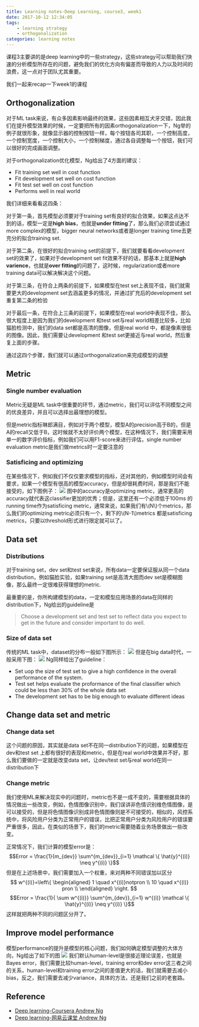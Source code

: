 ```yaml
---
title: Learning notes-Deep Learning, course3, week1
date: 2017-10-12 12:34:05
tags: 
	- learning strategy
	- orthogonalization
categories: learning notes
---
```

课程3主要讲的是deep learning中的一些strategy，这些strategy可以帮助我们快速的分析模型所存在的问题，避免我们的优化方向有偏差而导致的人力以及时间的浪费，这一点对于团队尤其重要。

我们一起来recap一下week1的课程
<!--more-->
## Orthogonalization
对于ML task来说，有众多因素影响最终的效果，这些因素相互犬牙交错，因此我们在提升模型效果的时候，一定要把所有的因素orthogonalization一下，Ng举的例子就很形象，就像显示器的控制按钮一样，每个按钮各司其职，一个控制高度，一个控制宽度，一个控制大小，一个控制梯度，通过各自调整每一个按钮，我们可以很好的完成画面调整。

对于orthogonalization优化模型，Ng给出了4方面的建议：
* Fit training set well in cost function
* Fit development set well on cost function
* Fit test set well on cost function
* Performs well in real world

我们详细来看看这四条：

对于第一条，首先模型必须要对于training set有良好的拟合效果，如果这点达不到的话，模型一定是**high bias**，也就是**under fitting**了，那么我们必须尝试通过more complex的模型，bigger neural networks或者是longer training time去更充分的拟合training set.

对于第二条，在很好的拟合training set的前提下，我们就要看看development set的效果了，如果对于development set fit效果不好的话，那基本上就是**high varience**，也就是**over fitting**的问题了，这时候，regularization或者more training data可以解决解决这个问题。

对于第三条，在符合上两条的前提下，如果模型在test set上表现不佳，我们就需要更大的development set去涵盖更多的情况，并通过扩充后的development set重复第二条的检验

对于最后一条，在符合上三条的前提下，如果模型在real world中表现不佳，那么很大程度上是因为我们的development 和test set与real world相差比较多，比如猫脸检测中，我们的data set都是高清的图像，但是real world 中，都是像素很低的图像。因此，我们需要让development 和test set更接近与real world，然后重复上面的步骤。

通过这四个步骤，我们就可以通过orthogonalization来完成模型的调整

## Metric
### Single number evaluation
Metric无疑是ML task中很重要的环节，通过metric，我们可以评估不同模型之间的优良差异，并且可以选择出最理想的模型。

但是metric指标琳郎满目，例如对于两个模型，模型A的precision高于B的，但是A的recall又低于B，这时候就不太好评价两个模型，在这种情况下，我们需要采用单一的数字评价指标，例如我们可以用F1-score来进行评估，single number evaluation metric是我们做metrics时一定要注意的
### Satisficing   and optimizing
在某些情况下，例如我们不仅仅要求模型的指标，还对其他的，例如模型时间会有要求，如果一个模型有很高的模型accuracy，但是却很耗费时间，那是我们不能接受的，如下图例子：
![](http://otmy7guvn.bkt.clouddn.com/blog/9/9-1.png) 
图中的accuracy是optimizing metric，通常更高的accuracy就代表这classifier更加的优秀；但是，这里还有一个必须低于100ms 的running time作为satisficing metric，通常来说，如果我们有\\(N\\)个metrics，那么我们的optimizing metric必须只有一个，剩下的\\(N-1\\)metrics 都是satisficing metrics，只要以threshold形式进行限定就可以了。
## Data set
### Distributions
对于training set，dev set和test set来说，所有data一定要保证服从同一个data distribution，例如猫脸实验，如果training set是高清大图而dev set是模糊图像，那么最终一定很难获得理想的metric.

最重要的是，你所构建模型的data，一定和模型应用场景的data在同样的distribution下，Ng给出的guideline是
> Choose a development set and test set to reflect data you expect to get in  the future and consider important to do well.
### Size of data set
传统的ML task中，dataset的分布一般如下图所示：
![](http://otmy7guvn.bkt.clouddn.com/blog/9/9-2.png) 
但是在big data时代，一般采用下图：
![](http://otmy7guvn.bkt.clouddn.com/blog/9/9-3.png) 
Ng同样给出了guideline：
* Set uop the size of test set to give a high confidence in the overall performance of the system.
* Test set helps evaluate the proformance of the final classifier which could be less than 30% of the whole data set
* The development set has to be big enough to evaluate different ideas

## Change data set and metric
### Change data set 
这个问题的原因，其实就是data set不在同一distribution下的问题，如果模型在dev和test set 上都有很好的表现和metric，但是在real world中效果并不好，那么我们要做的一定就是改变data set，让dev/test set与real world在同一distribution下
### Change metric
我们使用ML来解决现实中的问题时，metric也不是一成不变的，需要根据具体的情况做出一些改变，例如，色情图像识别中，我们误讲非色情识别维色情图像，是可以接受的，但是将色情图像识别成非色情图像则是不可接受的，相似的，风控系统中，将风险用户分类为正常用户的错误，比把正常用户分类为风险用户的错误要严重很多，因此，在类似的场景下，我们的metric需要随着业务场景做出一些改变。

正常情况下，我们计算的模型error是：
$$Error = \frac{1}{m_{dev}} \sum^{m_{dev}}_{i=1} \mathcal \{ \hat{y}^{(i)} \neq y^{(i)} \}$$
但是在上述场景中，我们需要加入一个权重，来对两种不同错误加以区分
$$ w^{(i)}=\left\{
\begin{aligned}
1 \quad x^{(i)}notpron \\
10 \quad x^{(i)} pron \\
\end{aligned}
\right.
$$
$$Error = \frac{1}{ \sum w^{(i)}} \sum^{m_{dev}}_{i=1} w^{(i)} \mathcal \{ \hat{y}^{(i)} \neq y^{(i)} \}$$
这样就把两种不同的问题区分开了。
## Improve model performance
模型performance的提升是模型的核心问题，我们如何确定模型调整的大体方向，Ng给出了如下的图
![](http://otmy7guvn.bkt.clouddn.com/blog/9/9-4.png) 
我们默认human-level是很接近理论误差，也就是Bayes error，我们需要比较human-level，training error和dev error这三者之间的关系，human-level和training error之间的差值更大的话，我们就需要去减小bias，反之，我们需要去减少variance，具体的方法，还是我们之前的老套路。

## Reference
* [Deep learning-Coursera Andrew Ng](https://www.coursera.org/specializations/deep-learning)
* [Deep learning-网易云课堂 Andrew Ng](https://mooc.study.163.com/course/deeplearning_ai-2001281003#/info)